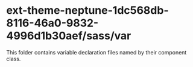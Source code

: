 # ext-theme-neptune-1dc568db-8116-46a0-9832-4996d1b30aef/sass/var

This folder contains variable declaration files named by their component class.
